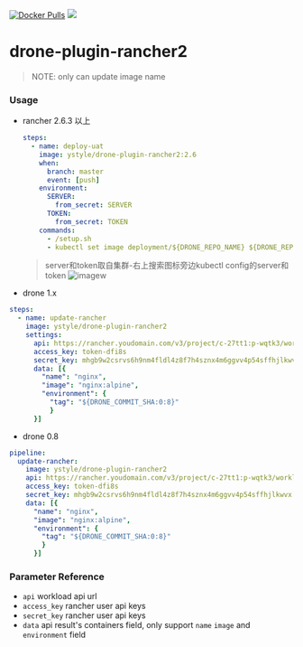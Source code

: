 [![Docker Pulls](https://img.shields.io/docker/pulls/ystyle/drone-plugin-rancher2)](https://hub.docker.com/r/ystyle/drone-plugin-rancher2 "view docker")
[![](https://images.microbadger.com/badges/version/ystyle/drone-plugin-rancher2.svg)](https://hub.docker.com/r/ystyle/drone-plugin-rancher2/tags "view tags")

# drone-plugin-rancher2
>NOTE: only can update image name

### Usage
- rancher 2.6.3 以上
  ```yaml
  steps:
    - name: deploy-uat
      image: ystyle/drone-plugin-rancher2:2.6
      when:
        branch: master
        event: [push]
      environment:
        SERVER:
          from_secret: SERVER
        TOKEN:
          from_secret: TOKEN
      commands:
        - /setup.sh
        - kubectl set image deployment/${DRONE_REPO_NAME} ${DRONE_REPO_NAME}=registry.cn-hangzhou.aliyuncs.com/dexdev/${DRONE_REPO_NAME}:${DRONE_COMMIT_BRANCH}-${DRONE_BUILD_NUMBER}

  ```
  >server和token取自集群-右上搜索图标旁边kubectl config的server和token
  ![image](https://user-images.githubusercontent.com/4478635/154631389-70fe7290-5768-4bd1-8476-240330514de9.png)w



- drone 1.x
```yml
steps:
  - name: update-rancher
    image: ystyle/drone-plugin-rancher2
    settings:
      api: https://rancher.youdomain.com/v3/project/c-27tt1:p-wqtk3/workloads/default:default:nginx
      access_key: token-dfi8s
      secret_key: mhgb9w2csrvs6h9nm4fldl4z8f7h4sznx4m6ggvv4p54sffhjlkwvx
      data: [{
        "name": "nginx",
        "image": "nginx:alpine",
        "environment": {
          "tag": "${DRONE_COMMIT_SHA:0:8}"
          }
      }]
```


- drone 0.8
```yml
pipeline:
  update-rancher:
    image: ystyle/drone-plugin-rancher2
    api: https://rancher.youdomain.com/v3/project/c-27tt1:p-wqtk3/workloads/default:default:nginx
    access_key: token-dfi8s
    secret_key: mhgb9w2csrvs6h9nm4fldl4z8f7h4sznx4m6ggvv4p54sffhjlkwvx
    data: [{
      "name": "nginx",
      "image": "nginx:alpine",
      "environment": {
        "tag": "${DRONE_COMMIT_SHA:0:8}"
        }
      }]
```

### Parameter Reference
- `api` workload api url
- `access_key` rancher user api keys
- `secret_key` rancher user api keys
- `data` api result's containers field, only support `name` `image` and `environment` field
